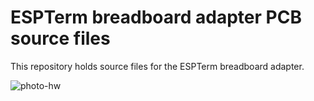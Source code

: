 # ESPTerm breadboard adapter PCB source files

This repository holds source files for the ESPTerm 
breadboard adapter.

![photo-hw](https://espterm.github.io/docs/espterm-hw-small.jpg)
